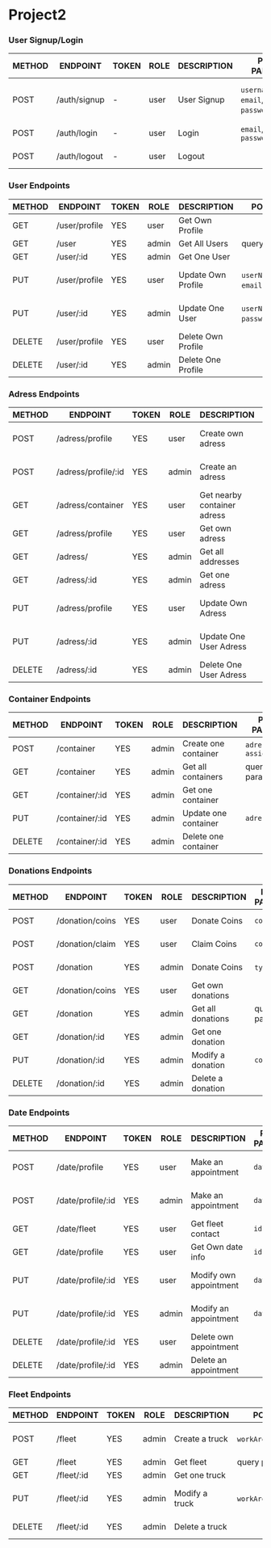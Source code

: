 # Project2

### User Signup/Login

METHOD | ENDPOINT         | TOKEN | ROLE | DESCRIPTION              | POST PARAMS                               | RETURNS
-------|------------------|-------|------|--------------------|-------------------------------------------------|--------------------
POST   | /auth/signup     | -     | user | User Signup         | `username`, `email`, `password`,`phone`        | {msg: string, token: token }
POST   | /auth/login      | -     | user | Login               | `email`, `password`                            | {msg: string}
POST   | /auth/logout     | -     | user | Logout              |                                                | {msg: string}


### User Endpoints

METHOD | ENDPOINT         | TOKEN | ROLE | DESCRIPTION              | POST PARAMS                               | RETURNS
-------|------------------|-------|------|--------------------|-------------------------------------------------|--------------------
GET    | /user/profile    | YES   | user | Get Own Profile    |                                                 | {user}
GET    | /user            | YES   | admin | Get All Users     | query params                                    | [{users}]
GET    | /user/:id       | YES   | admin | Get One User       |                                                 | {user}
PUT    | /user/profile    | YES   | user | Update Own Profile |  `userName`, `email`,`phone`,`password`         | {msg: string, {profile}}
PUT    | /user/:id       | YES   | admin | Update One User     |   `userName`, `email`, `password`,`phone`      | {msg: string, {profile}}
DELETE | /user/profile   | YES   | user  | Delete Own Profile  |                                                | {msg: string}
DELETE | /user/:id       | YES   | admin | Delete One Profile  |                                                | {msg: string}

### Adress Endpoints

METHOD | ENDPOINT         | TOKEN | ROLE | DESCRIPTION              | POST PARAMS                               | RETURNS
-------|------------------|-------|------|--------------------|-------------------------------------------------|--------------------
POST   | /adress/profile  | YES   | user | Create own adress  |`street`,`number`,`flat`,`PC`,`city`             | {msg: string, adress}
POST   | /adress/profile/:id| YES | admin| Create an adress   |`street`,`number`,`flat`,`PC`,`city`             | {msg: string, adress}
GET    | /adress/container| YES   | user | Get nearby container adress|                                         | [{containers adress}]
GET    | /adress/profile  | YES   | user | Get own adress     |                                                 | {user adress}
GET    | /adress/         | YES   | admin | Get all addresses |                                                 | [{adress}]
GET    | /adress/:id      | YES   | admin | Get one adress    |                                                 | {adress}
PUT    | /adress/profile  | YES   | user | Update Own Adress  |  `Adress`                                       | {msg: string, {adress}}
PUT    | /adress/:id      | YES   | admin | Update One User Adress|   `adress`                                  | {msg: string, {adress}}
DELETE | /adress/:id      | YES   | admin | Delete One User Adress|                                             | {msg: string}

### Container Endpoints

METHOD | ENDPOINT         | TOKEN | ROLE | DESCRIPTION              | POST PARAMS                               | RETURNS
-------|------------------|-------|------|--------------------|-------------------------------------------------|--------------------
POST   | /container       | YES   | admin | Create one container |  `adress`,`fleet assignment`                 | {msg: string, {container}}
GET    | /container       | YES   | admin | Get all containers   |  query params                                | [{Containers}]
GET    | /container/:id   | YES   | admin | Get one container    |                                              | {Containers}
PUT    | /container/:id   | YES   | admin | Update one container |  `adress`                                    | {msg: string, {container}}
DELETE | /container/:id   | YES   | admin | Delete one container |                                              | {msg: string}

### Donations Endpoints

METHOD | ENDPOINT         | TOKEN | ROLE | DESCRIPTION              | POST PARAMS                               | RETURNS
-------|------------------|-------|------|--------------------|-------------------------------------------------|--------------------
POST   | /donation/coins  | YES   | user | Donate Coins       |   `coins`                                       | {msg: string, {coins}}
POST   | /donation/claim  | YES   | user | Claim Coins        |   `coins`                                       | {msg: string, {coins}}
POST   | /donation        | YES   | admin | Donate Coins      |   `types`,`id`                                  | {msg: string, {donation}}
GET    | /donation/coins  | YES   | user | Get own donations  |                                                 | [{donations}]
GET    | /donation        | YES | admin| Get all donations    |   query params                                  | [{donations}]
GET    | /donation/:id    | YES | admin| Get one donation     |                                                 | {donations}
PUT    | /donation/:id    | YES | admin| Modify a donation    |   `coins`                                       | {msg: string, {donation}}
DELETE | /donation/:id    | YES | admin| Delete a donation    |                                                 | {msg: string}

### Date Endpoints

METHOD | ENDPOINT         | TOKEN | ROLE | DESCRIPTION              | POST PARAMS                               | RETURNS
-------|------------------|-------|------|--------------------|-------------------------------------------------|--------------------
POST   | /date/profile    | YES   | user | Make an appointment|   `date`                                        | {msg: string, {date}}
POST   | /date/profile/:id| YES   | admin | Make an appointment|   `date`                                       | {msg: string, {date}}
GET    | /date/fleet      | YES   | user | Get fleet contact  |     `id`                                        | {contact}
GET    | /date/profile    | YES   | user | Get Own date info  |   `id`                                          | {date}
PUT    | /date/profile/:id| YES   | user | Modify own appointment|   `date`                                     | {msg: string, date:date}
PUT    | /date/profile/:id| YES   | admin | Modify an appointment|   `date`                                     | {msg: string, date:date}
DELETE | /date/profile/:id| YES   | user | Delete own appointment|                                              | {msg: string}
DELETE | /date/profile/:id| YES   | admin | Delete an appointment|                                              | {msg: string}

### Fleet Endpoints

METHOD | ENDPOINT         | TOKEN | ROLE | DESCRIPTION              | POST PARAMS                               | RETURNS
-------|------------------|-------|------|--------------------|-------------------------------------------------|--------------------
POST   | /fleet           | YES   | admin | Create a truck    |   `workArea`,`contact`,`status`                 | {msg: string, {truck}}
GET    | /fleet           | YES   | admin | Get fleet         |   query params                                  | [{fleet}]
GET    | /fleet/:id       | YES   | admin | Get one truck     |                                                 | {truck}
PUT    | /fleet/:id       | YES   | admin | Modify a truck    |   `workArea`,`contact`,`status`                 | {msg: string, fleet:truck}
DELETE | /fleet/:id       | YES   | admin | Delete a truck    |                                                 | {msg: string}
